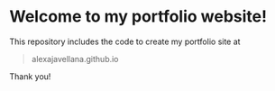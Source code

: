 # Welcome to my portfolio website!

This repository includes the code to create my portfolio site at
> alexajavellana.github.io

Thank you!
